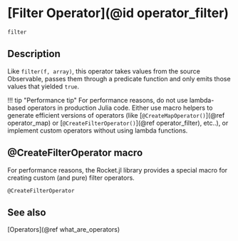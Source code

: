# [Filter Operator](@id operator_filter)

```@docs
filter
```

## Description

Like `filter(f, array)`, this operator takes values from the source Observable, passes them through a predicate function and only emits those values that yielded `true`.

!!! tip "Performance tip"
    For performance reasons, do not use lambda-based operators in production Julia code. Either use macro helpers to generate efficient versions of operators (like [`@CreateMapOperator()`](@ref operator_map) or [`@CreateFilterOperator()`](@ref operator_filter), etc..), or implement custom operators without using lambda functions.

## @CreateFilterOperator macro

For performance reasons, the Rocket.jl library provides a special macro for creating custom (and pure) filter operators.

```@docs
@CreateFilterOperator
```

## See also

[Operators](@ref what_are_operators)
